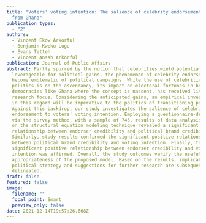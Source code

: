 ```yaml
---
title: "Voters' voting intention: The salience of celebrity endorsement—Evidence
  from Ghana"
publication_types:
  - "2"
authors:
  - Vincent Ekow Arkorful
  - Benjamin Kweku Lugu
  - Evans Tetteh
  - Vincent Ansah Arkorful
publication: Journal of Public Affairs
abstract: Partly spurred by the notion that celebrities wield potentials
  leverageable for political gains, the phenomenon of celebrity endorsement has
  become emblematic of political campaigns. While the use of celebrities in
  politics is on the ascendancy, its impact on electoral fortunes in bourgeoning
  democracies like Ghana where the concept is nascent, has received little
  research focus. Considering the anticipated gains, an empirical investigation
  in this regard will be imperative to the politics of transitioning polities.
  Against this backdrop, our study investigates the salience of celebrity
  endorsement to voters' voting intention. Employing a questionnaire-drawn data
  via the survey method, with a sample of 745, results of data analysis anchored
  on the structural equation modeling technique revealed a significant positive
  relationship between endorser credibility and political brand credibility.
  Similarly, study results confirmed the significant positive relationship
  between political brand credibility and voting intention. Finally, the
  significant positive relationship between endorser credibility and voting
  intention was affirmed. Overall, the study outcomes verify the usefulness and
  appropriateness of the proposed model. Based on the results, implications for
  political strategy and suggestions for further research are subsequently
  delineated.
draft: false
featured: false
image:
  filename: ""
  focal_point: Smart
  preview_only: false
date: 2021-12-14T19:57:26.668Z
---
```

